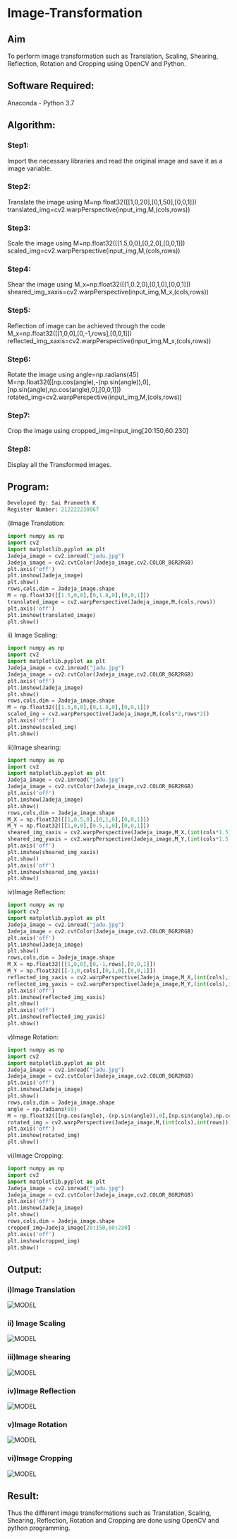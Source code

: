 # Image-Transformation
## Aim
To perform image transformation such as Translation, Scaling, Shearing, Reflection, Rotation and Cropping using OpenCV and Python.

## Software Required:
Anaconda - Python 3.7

## Algorithm:
### Step1:
Import the necessary libraries and read the original image and save it as a image variable.

### Step2:
Translate the image using M=np.float32([[1,0,20],[0,1,50],[0,0,1]]) 
translated_img=cv2.warpPerspective(input_img,M,(cols,rows))

### Step3:
Scale the image using M=np.float32([[1.5,0,0],[0,2,0],[0,0,1]]) 
scaled_img=cv2.warpPerspective(input_img,M,(cols,rows))

### Step4:
Shear the image using M_x=np.float32([[1,0.2,0],[0,1,0],[0,0,1]]) 
sheared_img_xaxis=cv2.warpPerspective(input_img,M_x,(cols,rows))

### Step5:
Reflection of image can be achieved through the code M_x=np.float32([[1,0,0],[0,-1,rows],[0,0,1]]) 
reflected_img_xaxis=cv2.warpPerspective(input_img,M_x,(cols,rows))

### Step6:
Rotate the image using angle=np.radians(45) M=np.float32([[np.cos(angle),-(np.sin(angle)),0],
[np.sin(angle),np.cos(angle),0],[0,0,1]]) rotated_img=cv2.warpPerspective(input_img,M,(cols,rows))

### Step7:
Crop the image using cropped_img=input_img[20:150,60:230]

### Step8:
Display all the Transformed images.

## Program:
```python
Developed By: Sai Praneeth K
Register Number: 212222230067
````
i)Image Translation:
```python
import numpy as np
import cv2
import matplotlib.pyplot as plt
Jadeja_image = cv2.imread("jadu.jpg")
Jadeja_image = cv2.cvtColor(Jadeja_image,cv2.COLOR_BGR2RGB)
plt.axis('off')
plt.imshow(Jadeja_image)
plt.show()
rows,cols,dim = Jadeja_image.shape
M = np.float32([[1.5,0,0],[0,1.8,0],[0,0,1]])
translated_image = cv2.warpPerspective(Jadeja_image,M,(cols,rows))
plt.axis('off')
plt.imshow(translated_image)
plt.show()
```
ii) Image Scaling:
```python
import numpy as np
import cv2
import matplotlib.pyplot as plt
Jadeja_image = cv2.imread("jadu.jpg")
Jadeja_image = cv2.cvtColor(Jadeja_image,cv2.COLOR_BGR2RGB)
plt.axis('off')
plt.imshow(Jadeja_image)
plt.show()
rows,cols,dim = Jadeja_image.shape
M = np.float32([[1.5,0,0],[0,1.8,0],[0,0,1]])
scaled_img = cv2.warpPerspective(Jadeja_image,M,(cols*2,rows*2))
plt.axis('off')
plt.imshow(scaled_img)
plt.show()
```
iii)Image shearing:
```python
import numpy as np
import cv2
import matplotlib.pyplot as plt
Jadeja_image = cv2.imread("jadu.jpg")
Jadeja_image = cv2.cvtColor(Jadeja_image,cv2.COLOR_BGR2RGB)
plt.axis('off')
plt.imshow(Jadeja_image)
plt.show()
rows,cols,dim = Jadeja_image.shape
M_X = np.float32([[1,0.5,0],[0,1,0],[0,0,1]])
M_Y = np.float32([[1,0,0],[0.5,1,0],[0,0,1]])
sheared_img_xaxis = cv2.warpPerspective(Jadeja_image,M_X,(int(cols*1.5),int(rows*1.5)))
sheared_img_yaxis = cv2.warpPerspective(Jadeja_image,M_Y,(int(cols*1.5),int(rows*1.5)))
plt.axis('off')
plt.imshow(sheared_img_xaxis)
plt.show()
plt.axis('off')
plt.imshow(sheared_img_yaxis)
plt.show()
```
iv)Image Reflection:
```python
import numpy as np
import cv2
import matplotlib.pyplot as plt
Jadeja_image = cv2.imread("jadu.jpg")
Jadeja_image = cv2.cvtColor(Jadeja_image,cv2.COLOR_BGR2RGB)
plt.axis('off')
plt.imshow(Jadeja_image)
plt.show()
rows,cols,dim = Jadeja_image.shape
M_X = np.float32([[1,0,0],[0,-1,rows],[0,0,1]])
M_Y = np.float32([[-1,0,cols],[0,1,0],[0,0,1]])
reflected_img_xaxis = cv2.warpPerspective(Jadeja_image,M_X,(int(cols),int(rows)))
reflected_img_yaxis = cv2.warpPerspective(Jadeja_image,M_Y,(int(cols),int(rows)))
plt.axis('off')
plt.imshow(reflected_img_xaxis)
plt.show()
plt.axis('off')
plt.imshow(reflected_img_yaxis)
plt.show()
```
v)Image Rotation:
```python
import numpy as np
import cv2
import matplotlib.pyplot as plt
Jadeja_image = cv2.imread("jadu.jpg")
Jadeja_image = cv2.cvtColor(Jadeja_image,cv2.COLOR_BGR2RGB)
plt.axis('off')
plt.imshow(Jadeja_image)
plt.show()
rows,cols,dim = Jadeja_image.shape
angle = np.radians(60)
M = np.float32([[np.cos(angle),-(np.sin(angle)),0],[np.sin(angle),np.cos(angle),0],[0,0,1]])
rotated_img = cv2.warpPerspective(Jadeja_image,M,(int(cols),int(rows)))
plt.axis('off')
plt.imshow(rotated_img)
plt.show()
```
vi)Image Cropping:
```python
import numpy as np
import cv2
import matplotlib.pyplot as plt
Jadeja_image = cv2.imread("jadu.jpg")
Jadeja_image = cv2.cvtColor(Jadeja_image,cv2.COLOR_BGR2RGB)
plt.axis('off')
plt.imshow(Jadeja_image)
plt.show()
rows,cols,dim = Jadeja_image.shape
cropped_img=Jadeja_image[20:150,60:230]
plt.axis('off')
plt.imshow(cropped_img)
plt.show()
```
## Output:
### i)Image Translation
![MODEL](5.1.png)
### ii) Image Scaling
![MODEL](5.2.png)
### iii)Image shearing
![MODEL](5.3.png)
### iv)Image Reflection
![MODEL](5.4.png)
### v)Image Rotation
![MODEL](5.5.png)
### vi)Image Cropping
![MODEL](5.6.png)
## Result: 

Thus the different image transformations such as Translation, Scaling, Shearing, Reflection, Rotation and Cropping are done using OpenCV and python programming.
